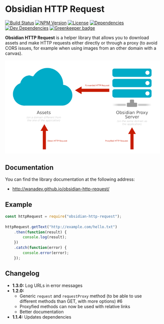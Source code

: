 # Obsidian HTTP Request

[![Build Status](https://travis-ci.org/wanadev/obsidian-http-request.svg?branch=master)](https://travis-ci.org/wanadev/obsidian-http-request)
[![NPM Version](http://img.shields.io/npm/v/obsidian-http-request.svg?style=flat)](https://www.npmjs.com/package/obsidian-http-request)
[![License](http://img.shields.io/npm/l/obsidian-http-request.svg?style=flat)](https://github.com/wanadev/obsidian-http-request/blob/master/LICENSE)
[![Dependencies](https://img.shields.io/david/wanadev/obsidian-http-request.svg?maxAge=2592000)]()
[![Dev Dependencies](https://img.shields.io/david/dev/wanadev/obsidian-http-request.svg?maxAge=2592000)]()
[![Greenkeeper badge](https://badges.greenkeeper.io/wanadev/obsidian-http-request.svg)](https://greenkeeper.io/)


**Obsidian HTTP Request** is a helper library that allows you to download
assets and make HTTP requests either directly or through a proxy (to avoid CORS
issues, for example when using images from an other domain with a canvas).

![Obsidian HTTP Request Schemas](./doc/images/obsidian-http-request-schema.png)


## Documentation

You can find the library documentation at the following address:

* http://wanadev.github.io/obsidian-http-request/


## Example

```javascript
const httpRequest = require("obsidian-http-request");

httpRequest.getText("http://example.com/hello.txt")
    .then(function(result) {
        console.log(result);
    })
    .catch(function(error) {
        console.error(error);
    });
```


## Changelog

* **1.3.0:** Log URLs in error messages
* **1.2.0:**
    * Generic `request` and `requestProxy` method (to be able to use different
      methods than GET, with more options) #6
    * Proxyfied methods can now be used with relative links
    * Better documentation
* **1.1.4:** Updates dependencies
